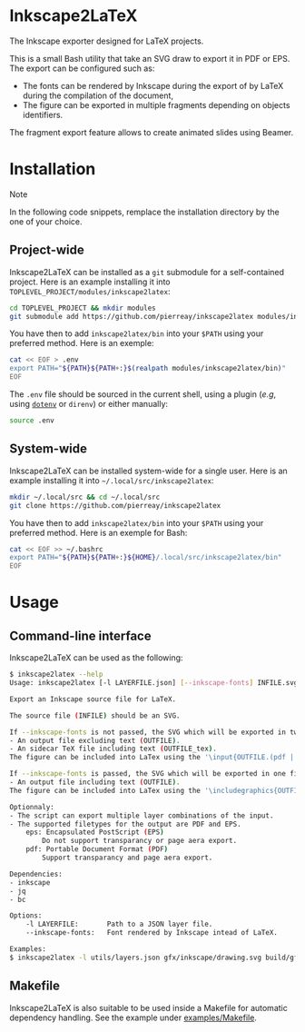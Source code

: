 # Inkscape2LaTeX

The Inkscape exporter designed for LaTeX projects.

This is a small Bash utility that take an SVG draw to export it in PDF or EPS.
The export can be configured such as:
- The fonts can be rendered by Inkscape during the export of by LaTeX during the compilation of the document,
- The figure can be exported in multiple fragments depending on objects identifiers.

The fragment export feature allows to create animated slides using Beamer.

# Installation

> [!NOTE]
> In the following code snippets, remplace the installation directory by the one of your choice.

## Project-wide

Inkscape2LaTeX can be installed as a `git` submodule for a self-contained project.
Here is an example installing it into `TOPLEVEL_PROJECT/modules/inkscape2latex`:

```bash
cd TOPLEVEL_PROJECT && mkdir modules
git submodule add https://github.com/pierreay/inkscape2latex modules/inkscape2latex
``` 

You have then to add `inkscape2latex/bin` into your `$PATH` using your preferred method.
Here is an exemple:

```bash
cat << EOF > .env
export PATH="${PATH}${PATH+:}$(realpath modules/inkscape2latex/bin)"
EOF
```

The `.env` file should be sourced in the current shell, using a plugin (*e.g*, using [`dotenv`](https://github.com/ohmyzsh/ohmyzsh/tree/master/plugins/dotenv) or `direnv`) or either manually:

```bash
source .env
```

## System-wide

Inkscape2LaTeX can be installed system-wide for a single user.
Here is an example installing it into `~/.local/src/inkscape2latex`:

```bash
mkdir ~/.local/src && cd ~/.local/src
git clone https://github.com/pierreay/inkscape2latex
```

You have then to add `inkscape2latex/bin` into your `$PATH` using your preferred method.
Here is an exemple for Bash:

```bash
cat << EOF >> ~/.bashrc
export PATH="${PATH}${PATH+:}${HOME}/.local/src/inkscape2latex/bin"
EOF
```

# Usage

## Command-line interface

Inkscape2LaTeX can be used as the following:

```bash
$ inkscape2latex --help
Usage: inkscape2latex [-l LAYERFILE.json] [--inkscape-fonts] INFILE.svg OUTFILE.(pdf | eps)

Export an Inkscape source file for LaTeX.

The source file (INFILE) should be an SVG.

If --inkscape-fonts is not passed, the SVG which will be exported in two files:
- An output file excluding text (OUTFILE).
- An sidecar TeX file including text (OUTFILE_tex).
The figure can be included into LaTex using the '\input{OUTFILE.(pdf | eps)_tex}' command.

If --inkscape-fonts is passed, the SVG which will be exported in one file:
- An output file including text (OUTFILE).
The figure can be included into LaTex using the '\includegraphics{OUTFILE.(pdf | eps)}' command.

Optionnaly:
- The script can export multiple layer combinations of the input.
- The supported filetypes for the output are PDF and EPS.
    eps: Encapsulated PostScript (EPS)
        Do not support transparancy or page aera export.
    pdf: Portable Document Format (PDF) 
        Support transparancy and page aera export.

Dependencies:
- inkscape
- jq
- bc

Options:
    -l LAYERFILE:       Path to a JSON layer file.
    --inkscape-fonts:   Font rendered by Inkscape intead of LaTeX.

Examples:
$ inkscape2latex -l utils/layers.json gfx/inkscape/drawing.svg build/gfx/inkscape/drawing.pdf
```

## Makefile

Inkscape2LaTeX is also suitable to be used inside a Makefile for automatic dependency handling.
See the example under [examples/Makefile](./examples/Makefile).
